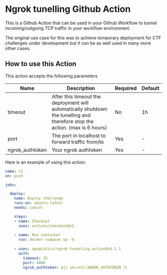 # Ngrok tunelling Github Action

This is a Github Action that can be used in your Github Workflow to tunnel incoming/outgoing TCP traffic in your workflow environment.

The original use case for this was to achieve temporary deployment for CTF challenges under development but it can be as well used in many more other cases. 

## How to use this Action

This action accepts the following parameters

| Name| Description | Required  | Default |
| ------------- |-------------|-----|-----|
| timeout | After this timeout the deployment will automatically shutdown the tunelling and therefore stop the action. (max is 6 hours) | No | 1h |
| port | The port in localhost to forward traffic from/to  | Yes | - |
| ngrok_authtoken | Your ngrok authtoken| Yes | - |

Here is an example of using this action:

```yaml
name: CI
on: push

jobs:

  deploy:
    name: Deploy challenge
    runs-on: ubuntu-latest
    needs: cancel

    steps:
    - name: Checkout
      uses: actions/checkout@v2
    
    - name: Run container
      run: docker-compose up -d 
    
    - uses: apogiatzis/ngrok-tunneling-action@v0.1.1
      with:
        timeout: 1h
        port: 4000
        ngrok_authtoken: ${{ secrets.NGROK_AUTHTOKEN }}
```
